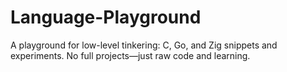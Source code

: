 # Language-Playground
A playground for low-level tinkering: C, Go, and Zig snippets and experiments. No full projects—just raw code and learning.
